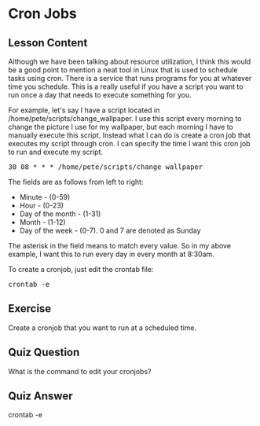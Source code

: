 # Cron Jobs

## Lesson Content

Although we have been talking about resource utilization, I think this would be a good point to mention a neat tool in Linux that is used to schedule tasks using cron. There is a service that runs programs for you at whatever time you schedule. This is a really useful if you have a script you want to run once a day that needs to execute something for you. 

For example, let's say I have a script located in /home/pete/scripts/change_wallpaper. I use this script every morning to change the picture I use for my wallpaper, but each morning I have to manually execute this script. Instead what I can do is create a cron job that executes my script through cron. I can specify the time I want this cron job to run and execute my script. 

<pre>30 08 * * * /home/pete/scripts/change_wallpaper</pre>

The fields are as follows from left to right:
<ul>
<li>Minute - (0-59)</li>
<li>Hour - (0-23)</li>
<li>Day of the month - (1-31)</li>
<li>Month - (1-12)</li>
<li>Day of the week - (0-7). 0 and 7 are denoted as Sunday</li>
</ul>

The asterisk in the field means to match every value. So in my above example, I want this to run every day in every month at 8:30am.

To create a cronjob, just edit the crontab file:

<pre>crontab -e</pre>

## Exercise

Create a cronjob that you want to run at a scheduled time.

## Quiz Question

What is the command to edit your cronjobs?

## Quiz Answer

crontab -e